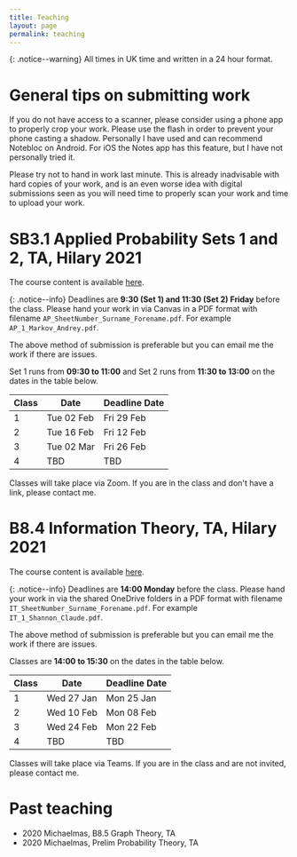 ```yaml
---
title: Teaching
layout: page
permalink: teaching
---
```


{: .notice--warning}
All times in UK time and written in a 24 hour format.

# General tips on submitting work

If you do not have access to a scanner, please consider using a phone app to properly crop your work. Please use the flash in order to prevent your phone casting a shadow. Personally I have used and can recommend Notebloc on Android. For iOS the Notes app has this feature, but I have not personally tried it.

Please try not to hand in work last minute. This is already inadvisable with hard copies of your work, and is an even worse idea with digital submissions seen as you will need time to properly scan your work and time to upload your work.

# SB3.1 Applied Probability Sets 1 and 2, TA, Hilary 2021

The course content is available [here](https://canvas.ox.ac.uk/courses/66133). 

{: .notice--info}
Deadlines are **9:30 (Set 1) and 11:30 (Set 2) Friday** before the class. Please hand your work in via Canvas in a PDF format with filename `AP_SheetNumber_Surname_Forename.pdf`. For example `AP_1_Markov_Andrey.pdf`.

The above method of submission is preferable but you can email me the work if there are issues.
 
Set 1 runs from **09:30 to 11:00** and Set 2 runs from **11:30 to 13:00** on the dates in the table below.

Class | Date | Deadline Date
--- | --- | ---
1 | Tue 02 Feb | Fri 29 Feb
2 | Tue 16 Feb | Fri 12 Feb
3 | Tue 02 Mar | Fri 26 Feb
4 | TBD | TBD

Classes will take place via Zoom. If you are in the class and don't have a link, please contact me.

# B8.4 Information Theory, TA, Hilary 2021

The course content is available [here](https://courses.maths.ox.ac.uk/node/49135).

{: .notice--info}
Deadlines are **14:00 Monday** before the class. Please hand your work in via the shared OneDrive folders in a PDF format with filename `IT_SheetNumber_Surname_Forename.pdf`. For example `IT_1_Shannon_Claude.pdf`.

The above method of submission is preferable but you can email me the work if there are issues.

Classes are **14:00 to 15:30** on the dates in the table below.

Class | Date | Deadline Date
--- | --- | ---
1 | Wed 27 Jan | Mon 25 Jan
2 | Wed 10 Feb | Mon 08 Feb
3 | Wed 24 Feb | Mon 22 Feb
4 | TBD | TBD

Classes will take place via Teams. If you are in the class and are not invited, please contact me.

# Past teaching

- 2020 Michaelmas, B8.5 Graph Theory, TA
- 2020 Michaelmas, Prelim Probability Theory, TA
